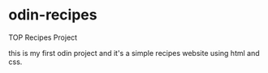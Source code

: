 # odin-recipes

TOP Recipes Project

this is my first odin project and it's a simple recipes website using html and css.
